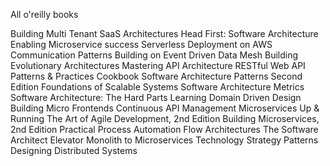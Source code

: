 All o'reilly books

Building Multi Tenant SaaS Architectures
Head First: Software Architecture
Enabling Microservice success
Serverless Deployment on AWS
Communication Patterns
Building on Event Driven Data Mesh
Building Evolutionary Architectures
Mastering API Architecture
RESTful Web API Patterns & Practices Cookbook
Software Architecture Patterns Second Edition
Foundations of Scalable Systems
Software Architecture Metrics
Software Architecture: The Hard Parts
Learning Domain Driven Design
Building Micro Frontends
Continuous API Management
Microservices Up & Running
The Art of Agile Development, 2nd Edition
Building Microservices, 2nd Edition
Practical Process Automation
Flow Architectures
The Software Architect Elevator
Monolith to Microservices
Technology Strategy Patterns
Designing Distributed Systems